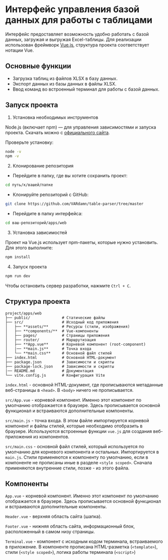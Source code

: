 # Интерфейс управления базой данных для работы с таблицами

Интерфейс предоставляет возможность удобно работать с базой данных, загружая и выгружая Excel-таблицы. Для реализации использован фреймворк [Vue.js](https://vuejs.org/), структура проекта соответствует нотации Vue.

## Основные функции

- Загрузка таблиц из файлов XLSX в базу данных.
- Экспорт данных из базы данных в файлы XLSX.
- Ввод команд во встроенный терминал для работы с базой данных.

## Запуск проекта

1. Установка необходимых инструментов

Node.js (включает npm) — для управления зависимостями и запуска проекта. Скачать можно с [официального сайта](https://nodejs.org/en).

Проверьте установку:

```bash
node -v
npm -v
```

2. Клонирование репозитория

- Перейдите в папку, где вы хотите сохранить проект:

```bash
cd путь/к/вашей/папке
```
- Клонируйте репозиторий с GitHub:

```bash
git clone https://github.com/VARdamn/table-parser/tree/master
```

- Перейдите в папку интерфейса:

```bash
cd ваш-репозиторий/apps/web
```
3. Установка зависимостей

Проект на Vue.js использует npm-пакеты, которые нужно установить. Для этого выполните:

```bash
npm install
```

4. Запуск проекта

```bash
npm run dev
```

Чтобы остановить сервер разработки, нажмите `Ctrl + C`.

## Структура проекта

```
project/apps/web
├── public/              # Статические файлы
├── src/                 # Исходный код приложения
│   ├── **assets/**      # Ресурсы (стили, изображения)
│   ├── **components/**  # Vue-компоненты
│   ├── pages/           # Страницы приложения
│   ├── router/          # Маршрутизация
│   ├── **App.vue**      # Корневой компонент (root-component)
│   |── **main.js**      # Точка входа
│   └── **main.css**     # Основной файл стилей
├── index.html           # Основной HTML-документ
├── package.json         # Зависимости и скрипты
├── package-lock.json    # Зависимости и скрипты
|── README.md            # Документация
└── vite.config.js       # Конфигурация Vite
```


`index.html` - основной HTML-документ, где прописываются метаданные веб-страницы в `<head>`. В `<body>` ничего не прописывается.

`src/App.vue` - корневой компонент. Именно этот компонент по умолчанию отображается в браузере. Здесь прописывается основной функционал и встраиваются дополнительные компоненты.

`src/main.js` - точка входа. В этом файле импортируется корневой компонент и файлы стилей, которые необходимо отобразить в браузере. Используются встроенные функции `vue.js` для создания веб-приложения из компонентов.  

`src/main.css` - основной файл стилей, который используется по умолчанию для корневого компонента и остальных. Импортируется в `main.js`. Стили применяются к компоненту по умолчанию, если в компоненте не прописаны иные в разделе `<style scoped>`. Сначала применяются внутренние стили, позже - из этого файла.

## Компоненты

`App.vue` - корневой компонент. Именно этот компонент по умолчанию отображается в браузере. Здесь прописывается основной функционал и встраиваются дополнительные компоненты.

`Header.vue` - верхняя область сайта (шапка).

`Footer.vue` - нижняя область сайта, информационный блок, расположенный в самом низу страницы.

`Terminal.vue` - компонент с исходным кодом терминала, встраиваемого в приложение. В компоненте прописана HTML-разметка (`<template>`), стили (`<style scoped>`), логика работы терминала (`<script>`)